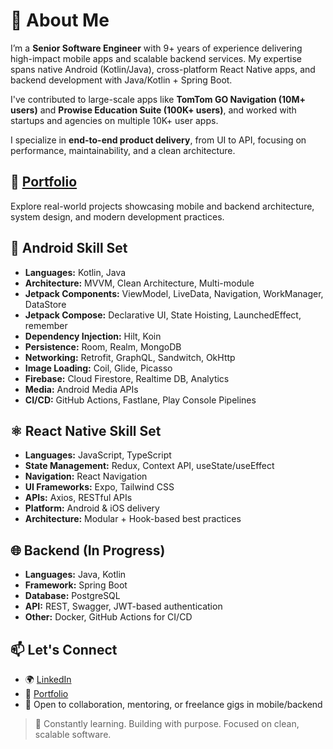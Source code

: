 # 👋 About Me

I’m a **Senior Software Engineer** with 9+ years of experience delivering high-impact mobile apps and scalable backend services. My expertise spans native Android (Kotlin/Java), cross-platform React Native apps, and backend development with Java/Kotlin + Spring Boot.

I've contributed to large-scale apps like **TomTom GO Navigation (10M+ users)** and **Prowise Education Suite (100K+ users)**, and worked with startups and agencies on multiple 10K+ user apps.

I specialize in **end-to-end product delivery**, from UI to API, focusing on performance, maintainability, and a clean architecture.

## 💼 [Portfolio](https://github.com/Asim-7/Portfolio)

Explore real-world projects showcasing mobile and backend architecture, system design, and modern development practices.

## 📱 Android Skill Set

- **Languages:** Kotlin, Java  
- **Architecture:** MVVM, Clean Architecture, Multi-module  
- **Jetpack Components:** ViewModel, LiveData, Navigation, WorkManager, DataStore  
- **Jetpack Compose:** Declarative UI, State Hoisting, LaunchedEffect, remember  
- **Dependency Injection:** Hilt, Koin  
- **Persistence:** Room, Realm, MongoDB  
- **Networking:** Retrofit, GraphQL, Sandwitch, OkHttp  
- **Image Loading:** Coil, Glide, Picasso  
- **Firebase:** Cloud Firestore, Realtime DB, Analytics  
- **Media:** Android Media APIs  
- **CI/CD:** GitHub Actions, Fastlane, Play Console Pipelines

## ⚛️ React Native Skill Set

- **Languages:** JavaScript, TypeScript  
- **State Management:** Redux, Context API, useState/useEffect  
- **Navigation:** React Navigation  
- **UI Frameworks:** Expo, Tailwind CSS  
- **APIs:** Axios, RESTful APIs  
- **Platform:** Android & iOS delivery  
- **Architecture:** Modular + Hook-based best practices

## 🌐 Backend (In Progress)

- **Languages:** Java, Kotlin  
- **Framework:** Spring Boot  
- **Database:** PostgreSQL  
- **API:** REST, Swagger, JWT-based authentication  
- **Other:** Docker, GitHub Actions for CI/CD

## 📫 Let's Connect

- 🌍 [LinkedIn](https://www.linkedin.com/in/myself-asim/)  
- 💼 [Portfolio](https://github.com/Asim-7/Portfolio)  
- 🧠 Open to collaboration, mentoring, or freelance gigs in mobile/backend

> 🚀 Constantly learning. Building with purpose. Focused on clean, scalable software.
